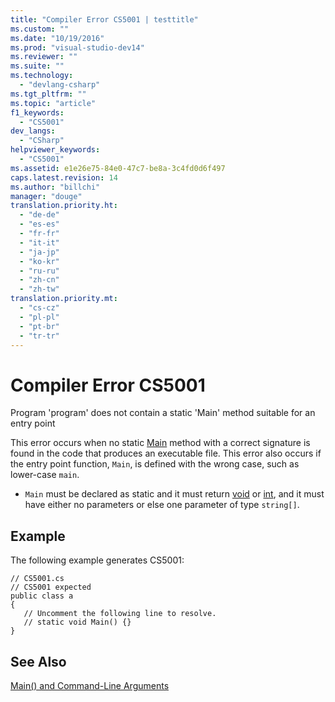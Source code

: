 ```yaml
---
title: "Compiler Error CS5001 | testtitle"
ms.custom: ""
ms.date: "10/19/2016"
ms.prod: "visual-studio-dev14"
ms.reviewer: ""
ms.suite: ""
ms.technology: 
  - "devlang-csharp"
ms.tgt_pltfrm: ""
ms.topic: "article"
f1_keywords: 
  - "CS5001"
dev_langs: 
  - "CSharp"
helpviewer_keywords: 
  - "CS5001"
ms.assetid: e1e26e75-84e0-47c7-be8a-3c4fd0d6f497
caps.latest.revision: 14
ms.author: "billchi"
manager: "douge"
translation.priority.ht: 
  - "de-de"
  - "es-es"
  - "fr-fr"
  - "it-it"
  - "ja-jp"
  - "ko-kr"
  - "ru-ru"
  - "zh-cn"
  - "zh-tw"
translation.priority.mt: 
  - "cs-cz"
  - "pl-pl"
  - "pt-br"
  - "tr-tr"
---
```

# Compiler Error CS5001
Program 'program' does not contain a static 'Main' method suitable for an entry point  
  
 This error occurs when no static [Main](../Topic/Main\(\)%20and%20Command-Line%20Arguments%20\(C%23%20Programming%20Guide\).md) method with a correct signature is found in the code that produces an executable file. This error also occurs if the entry point function, `Main`, is defined with the wrong case, such as lower-case `main`.  
  
-   `Main` must be declared as static and it must return [void](../Topic/void%20\(C%23%20Reference\).md) or [int](../Topic/int%20\(C%23%20Reference\).md), and it must have either no parameters or else one parameter of type `string[]`.  
  
## Example  
 The following example generates CS5001:  
  
```  
// CS5001.cs  
// CS5001 expected  
public class a  
{  
   // Uncomment the following line to resolve.  
   // static void Main() {}  
}  
```  
  
## See Also  
 [Main() and Command-Line Arguments](../Topic/Main\(\)%20and%20Command-Line%20Arguments%20\(C%23%20Programming%20Guide\).md)
